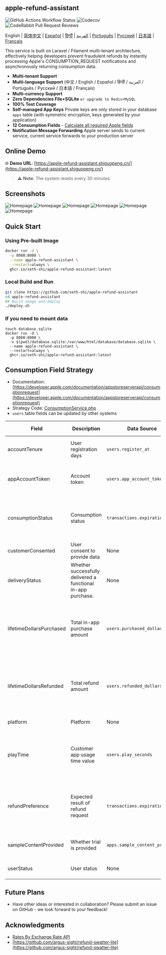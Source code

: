## apple-refund-assistant
![GitHub Actions Workflow Status](https://img.shields.io/github/actions/workflow/status/seth-shi/apple-refund-assistant/laravel.yml)
![Codecov](https://img.shields.io/codecov/c/github/seth-shi/apple-refund-assistant)
![CodeRabbit Pull Request Reviews](https://img.shields.io/coderabbit/prs/github/seth-shi/apple-refund-assistant?utm_source=oss&utm_medium=github&utm_campaign=seth-shi%2Fapple-refund-assistant&labelColor=171717&color=FF570A&link=https%3A%2F%2Fcoderabbit.ai&label=CodeRabbit+Reviews)

English | [简体中文](./README.zh.md) | [Español](./README.es.md) | [हिन्दी](./README.hi.md) | [العربية](./README.ar.md) | [Português](./README.pt.md) | [Русский](./README.ru.md) | [日本語](./README.ja.md) | [Français](./README.fr.md)

This service is built on Laravel / Filament multi-tenant architecture,
effectively helping developers prevent fraudulent refunds by instantly processing Apple's CONSUMPTION_REQUEST notifications and asynchronously returning consumption data.

- **Multi-tenant Support**
- **Multi-language Support** (中文 / English / Español / हिन्दी / العربية / Português / Русский / 日本語 / Français)
- **Multi-currency Support**
- **Zero Dependencies File+SQLite** `or upgrade to Redis+MySQL`
- **100% Test Coverage**
- **Self-managed App Keys** Private keys are only stored in your database `apps` table (with symmetric encryption, keys generated by your application)
- **12 Consumption Fields** - [Calculate all required Apple fields](#consumption-field-strategy)
- **Notification Message Forwarding** Apple server sends to current service, current service forwards to your production server


## Online Demo

🌐 **Demo URL**: [https://apple-refund-assistant.shiguopeng.cn/](https://apple-refund-assistant.shiguopeng.cn/)

> ⚠️ **Note**: The system resets every 30 minutes.

 
## Screenshots
![Homepage](assets/0.png)
![Homepage](assets/1.png)
![Homepage](assets/2.png)
![Homepage](assets/3.png)
![Homepage](assets/4.png)
![Homepage](assets/5.png)


## Quick Start
### Using Pre-built Image
```bash
docker run -d \
  -p 8080:8080 \
  --name apple-refund-assistant \
  --restart=always \
  ghcr.io/seth-shi/apple-refund-assistant:latest
```


### Local Build and Run
```bash
git clone https://github.com/seth-shi/apple-refund-assistant
cd apple-refund-assistant
## Build image and deploy
./deploy.sh
```

### If you need to mount data
```
touch database.sqlite
docker run -d \
  -p 8080:8080 \
  -v $(pwd)/database.sqlite:/var/www/html/database/database.sqlite \
  --name apple-refund-assistant \
  --restart=always \
  ghcr.io/seth-shi/apple-refund-assistant:latest
```

## Consumption Field Strategy
* Documentation: [https://developer.apple.com/documentation/appstoreserverapi/consumptionrequest](https://developer.apple.com/documentation/appstoreserverapi/consumptionrequest)
* Strategy Code: [ConsumptionService.php](./app/Services/ConsumptionService.php) 
* `users` table fields can be updated by other systems

| Field                       | Description                | Data Source                          | Calculation Rule                                                                                           |
|--------------------------|-------------------|--------------------------------|------------------------------------------------------------------------------------------------|
| accountTenure            | User registration days            | `users.register_at`            | Current time minus registration time                                                                                     |
| appAccountToken          | Account token          | `users.app_account_token`      | [Needs to be passed when client creates order](https://developer.apple.com/documentation/StoreKit/Transaction/appAccountToken) |
| consumptionStatus        | Consumption status              | `transactions.expiration_date` | Compare with current time, if expired return consumed                                                                              |
| customerConsented        | User consent to provide data          | None                              | Hardcoded `true`                                                                                       |
| deliveryStatus           | Whether successfully delivered a functional in-app purchase. | None                              | Hardcoded `0`(normal delivery)                                                                                    |
| lifetimeDollarsPurchased | Total in-app purchase amount             | `users.purchased_dollars`      | Accumulate this field based on Apple transaction events, you can also accumulate it yourself                                                                        |
| lifetimeDollarsRefunded  | Total refund amount             | `users.refunded_dollars`       | Accumulate this field based on Apple refund events, you can also accumulate it yourself                                                                        |
| platform                 | Platform                | None                              | Hardcoded `1`(apple)                                                                                   |
| playTime                 | Customer app usage time value        | `users.play_seconds`           | Your system needs to support updating this field, otherwise it's `0`                                                                          |
| refundPreference         | Expected result of refund request         | `transactions.expiration_date` | Compare with current time, if expired hope to reject refund                                                                             |
| sampleContentProvided    | Whether trial is provided            | `apps.sample_content_provided` | Configure app when creating app                                                                                      |
| userStatus               | User status              | None                              | Hardcoded `1`(normal user)                                                                                   |

## Future Plans
- Have other ideas or interested in collaboration? Please submit an issue on GitHub - we look forward to your feedback!

## Acknowledgments
* [Rates By Exchange Rate API](https://www.exchangerate-api.com)
* [https://github.com/argus-sight/refund-swatter-lite](https://github.com/argus-sight/refund-swatter-lite)
